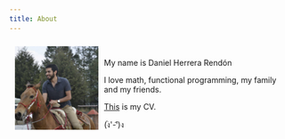 ```yaml
---
title: About
---
```


<img src="/images/profile-pic.jpg" style="float: left; margin: 10px;" width="150" height="150"/>

<br/>

My name is Daniel Herrera Rendón

I love math, functional programming, my family and my friends.

[This](/docs/cv.pdf) is my CV.

(ง︡'-'︠)ง
